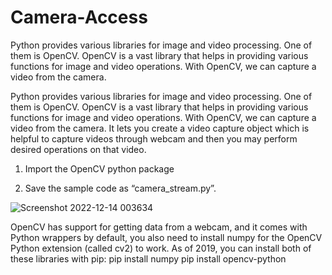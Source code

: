 # Camera-Access
Python provides various libraries for image and video processing. One of them is OpenCV. OpenCV is a vast library that helps in providing various functions for image and video operations. With OpenCV, we can capture a video from the camera.



Python provides various libraries for image and video processing. One of them is OpenCV. OpenCV is a vast library that helps in providing various functions for image and video operations. With OpenCV, we can capture a video from the camera. It lets you create a video capture object which is helpful to capture videos through webcam and then you may perform desired operations on that video.


1. Import the OpenCV python package


2. Save the sample code as “camera_stream.py”.





![Screenshot 2022-12-14 003634](https://user-images.githubusercontent.com/102504625/207636296-c78fd07a-27ce-4532-abdd-8ecccb510803.png)


OpenCV has support for getting data from a webcam, and it comes with Python wrappers by default, you also need to install numpy for the OpenCV Python extension (called cv2) to work. As of 2019, you can install both of these libraries with pip: pip install numpy pip install opencv-python


